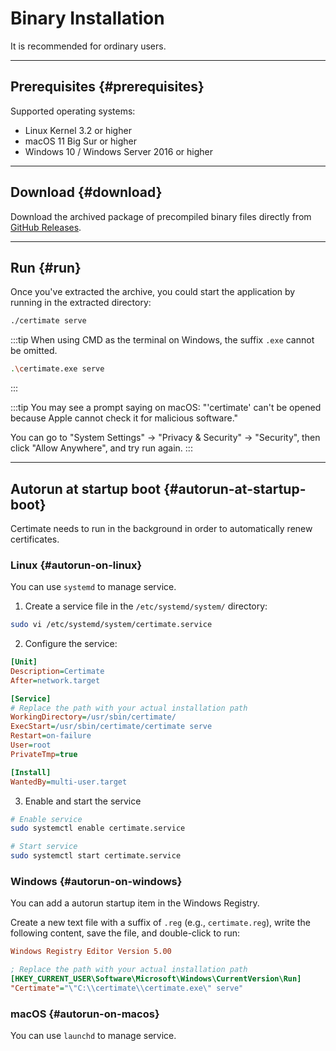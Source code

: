 ﻿# Binary Installation

It is recommended for ordinary users.

---

## Prerequisites {#prerequisites}

Supported operating systems:

- Linux Kernel 3.2 or higher
- macOS 11 Big Sur or higher
- Windows 10 / Windows Server 2016 or higher

---

## Download {#download}

Download the archived package of precompiled binary files directly from [GitHub Releases](https://github.com/certimate-go/certimate/releases).

---

## Run {#run}

Once you've extracted the archive, you could start the application by running in the extracted directory:

```bash
./certimate serve
```

:::tip
When using CMD as the terminal on Windows, the suffix `.exe` cannot be omitted.

```bash
.\certimate.exe serve
```

:::

:::tip
You may see a prompt saying on macOS: "'certimate' can't be opened because Apple cannot check it for malicious software."

You can go to "System Settings" -> "Privacy & Security" -> "Security", then click "Allow Anywhere", and try run again.
:::

---

## Autorun at startup boot {#autorun-at-startup-boot}

Certimate needs to run in the background in order to automatically renew certificates.

### Linux {#autorun-on-linux}

You can use `systemd` to manage service.

1. Create a service file in the `/etc/systemd/system/` directory:

```bash
sudo vi /etc/systemd/system/certimate.service
```

2. Configure the service:

```ini showLineNumbers
[Unit]
Description=Certimate
After=network.target

[Service]
# Replace the path with your actual installation path
WorkingDirectory=/usr/sbin/certimate/
ExecStart=/usr/sbin/certimate/certimate serve
Restart=on-failure
User=root
PrivateTmp=true

[Install]
WantedBy=multi-user.target
```

3. Enable and start the service

```bash
# Enable service
sudo systemctl enable certimate.service

# Start service
sudo systemctl start certimate.service
```

### Windows {#autorun-on-windows}

You can add a autorun startup item in the Windows Registry.

Create a new text file with a suffix of `.reg` (e.g., `certimate.reg`), write the following content, save the file, and double-click to run:

```ini showLineNumbers
Windows Registry Editor Version 5.00

; Replace the path with your actual installation path
[HKEY_CURRENT_USER\Software\Microsoft\Windows\CurrentVersion\Run]
"Certimate"="\"C:\\certimate\\certimate.exe\" serve"
```

### macOS {#autorun-on-macos}

You can use `launchd` to manage service.
